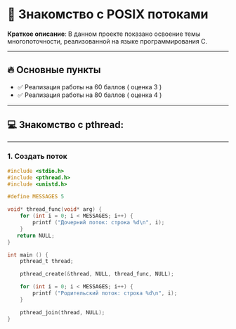# 🚀 Знакомство с POSIX потоками

**Краткое описание**: В данном проекте показано освоение темы многопоточности, реализованной на языке программирования C.

---

## 🔥 Основные пункты 
- ✅ Реализация работы на 60 баллов ( оценка 3 )
- ✅ Реализация работы на 80 баллов ( оценка 4 )

---

## 💻 Знакомство с pthread:
---
### 1.	Создать поток
```C
#include <stdio.h>
#include <pthread.h>
#include <unistd.h>

#define MESSAGES 5

void* thread_func(void* arg) {
    for (int i = 0; i < MESSAGES; i++) {
        printf ("Дочерний поток: строка %d\n", i);
    }
   return NULL; 
}

int main () {
    pthread_t thread;

    pthread_create(&thread, NULL, thread_func, NULL);

    for (int i = 0; i < MESSAGES; i++) {
        printf ("Родительский поток: строка %d\n", i);
    }

    pthread_join(thread, NULL);
}

